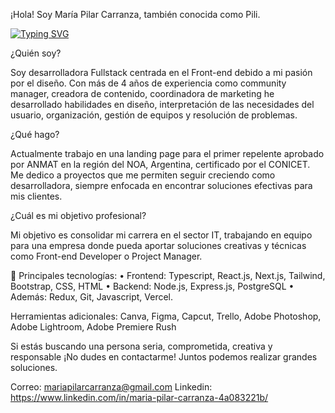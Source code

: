 ¡Hola! Soy María Pilar Carranza, también conocida como Pili.

[![Typing SVG](https://readme-typing-svg.demolab.com?font=Fira+Code&pause=1000&color=AA61F7&center=true&width=435&lines=Junior+front-end+developer)](https://git.io/typing-svg)

¿Quién soy?

Soy desarrolladora Fullstack centrada en el Front-end debido a mi pasión por el diseño. Con más de 4 años de experiencia como community manager, creadora de contenido, coordinadora de marketing he desarrollado habilidades en diseño, interpretación de las necesidades del usuario, organización, gestión de equipos y resolución de problemas.

¿Qué hago?

Actualmente trabajo en una landing page para el primer repelente aprobado por ANMAT en la región del NOA, Argentina, certificado por el CONICET. Me dedico a proyectos que me permiten seguir creciendo como desarrolladora, siempre enfocada en encontrar soluciones efectivas para mis clientes.

¿Cuál es mi objetivo profesional?

Mi objetivo es consolidar mi carrera en el sector IT, trabajando en equipo para una empresa donde pueda aportar soluciones creativas y técnicas como Front-end Developer o Project Manager.

🚀 Principales tecnologías:
•	Frontend: Typescript, React.js, Next.js, Tailwind, Bootstrap, CSS, HTML 
•	Backend: Node.js, Express.js, PostgreSQL
•	Además: Redux, Git, Javascript, Vercel.

Herramientas adicionales:
Canva, Figma, Capcut, Trello, Adobe Photoshop, Adobe Lightroom, Adobe Premiere Rush

Si estás buscando una persona seria, comprometida, creativa y responsable ¡No dudes en contactarme! Juntos podemos realizar grandes soluciones.

Correo: mariapilarcarranza@gmail.com
Linkedin: https://www.linkedin.com/in/maria-pilar-carranza-4a083221b/

